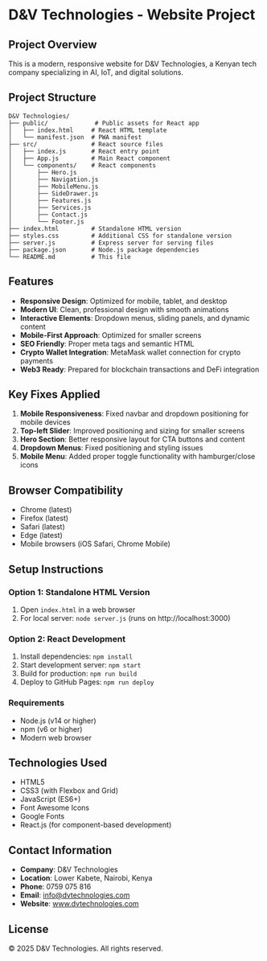 # D&V Technologies - Website Project

## Project Overview
This is a modern, responsive website for D&V Technologies, a Kenyan tech company specializing in AI, IoT, and digital solutions.

## Project Structure
```
D&V Technologies/
├── public/             # Public assets for React app
│   ├── index.html     # React HTML template
│   └── manifest.json  # PWA manifest
├── src/               # React source files
│   ├── index.js       # React entry point
│   ├── App.js         # Main React component
│   └── components/    # React components
│       ├── Hero.js
│       ├── Navigation.js
│       ├── MobileMenu.js
│       ├── SideDrawer.js
│       ├── Features.js
│       ├── Services.js
│       ├── Contact.js
│       └── Footer.js
├── index.html         # Standalone HTML version
├── styles.css         # Additional CSS for standalone version
├── server.js          # Express server for serving files
├── package.json       # Node.js package dependencies
└── README.md          # This file
```

## Features
- **Responsive Design**: Optimized for mobile, tablet, and desktop
- **Modern UI**: Clean, professional design with smooth animations
- **Interactive Elements**: Dropdown menus, sliding panels, and dynamic content
- **Mobile-First Approach**: Optimized for smaller screens
- **SEO Friendly**: Proper meta tags and semantic HTML
- **Crypto Wallet Integration**: MetaMask wallet connection for crypto payments
- **Web3 Ready**: Prepared for blockchain transactions and DeFi integration

## Key Fixes Applied
1. **Mobile Responsiveness**: Fixed navbar and dropdown positioning for mobile devices
2. **Top-left Slider**: Improved positioning and sizing for smaller screens
3. **Hero Section**: Better responsive layout for CTA buttons and content
4. **Dropdown Menus**: Fixed positioning and styling issues
5. **Mobile Menu**: Added proper toggle functionality with hamburger/close icons

## Browser Compatibility
- Chrome (latest)
- Firefox (latest)
- Safari (latest)
- Edge (latest)
- Mobile browsers (iOS Safari, Chrome Mobile)

## Setup Instructions

### Option 1: Standalone HTML Version
1. Open `index.html` in a web browser
2. For local server: `node server.js` (runs on http://localhost:3000)

### Option 2: React Development
1. Install dependencies: `npm install`
2. Start development server: `npm start`
3. Build for production: `npm run build`
4. Deploy to GitHub Pages: `npm run deploy`

### Requirements
- Node.js (v14 or higher)
- npm (v6 or higher)
- Modern web browser

## Technologies Used
- HTML5
- CSS3 (with Flexbox and Grid)
- JavaScript (ES6+)
- Font Awesome Icons
- Google Fonts
- React.js (for component-based development)

## Contact Information
- **Company**: D&V Technologies
- **Location**: Lower Kabete, Nairobi, Kenya
- **Phone**: 0759 075 816
- **Email**: info@dvtechnologies.com
- **Website**: www.dvtechnologies.com

## License
© 2025 D&V Technologies. All rights reserved.
